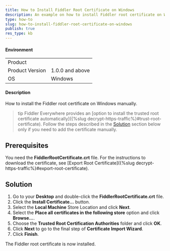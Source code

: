 ```yaml
---
title: How to Install Fiddler Root Certificate on Windows
description: An example on how to install Fiddler root certificate on Windows
type: how-to
slug: how-to-install-fiddler-root-certificate-on-windows
publish: true
res_type: kb
---
```


#### Environment

|   |   |
|---|---|
| Product   |
| Product Version | 1.0.0 and above  |
| OS | Windows |

#### Description

How to install the Fiddler root certificate on Windows manually.

>tip Fiddler Everywhere provides an [option to install the trusted root certificate automatically]({%slug decrypt-https-traffic%}#trust-root-certificate). Follow the steps described in the [Solution](#solution) section below only if you need to add the certificate manually.

## Prerequisites

You need the __FiddlerRootCertificate.crt__ file. For the instructions to download the certificate, see [Export Root Certificate]({%slug decrypt-https-traffic%}#export-root-certificate).

## Solution

1. Go to your __Desktop__ and double-click  the __FiddlerRootCertificate.crt__ file.
2. Click the __Install Certificate...__ button.
3. Select the __Local Machine__ Store Location and click __Next__.
4. Select the __Place all certificates in the following store__ option and click __Browse...__.
5. Choose the __Trusted Root Certification Authorities__ folder and click __OK__.
6. Click __Next__ to go to the final step of __Certificate Import Wizard__.
7. Click __Finish__.

The Fiddler root certificate is now installed.
